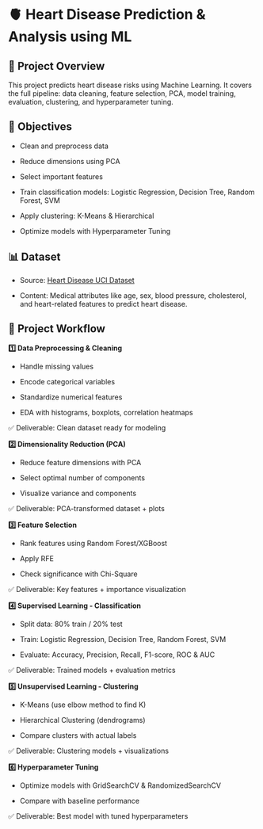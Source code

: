 # 🫀 Heart Disease Prediction & Analysis using ML
## 🌟 Project Overview

This project predicts heart disease risks using Machine Learning.
It covers the full pipeline: data cleaning, feature selection, PCA, model training, evaluation, clustering, and hyperparameter tuning.

## 🎯 Objectives

  - Clean and preprocess data

  - Reduce dimensions using PCA

  - Select important features

  - Train classification models: Logistic Regression, Decision Tree, Random Forest, SVM

  - Apply clustering: K-Means & Hierarchical

  - Optimize models with Hyperparameter Tuning

## 📊 Dataset

- Source: [Heart Disease UCI Dataset](https://archive.ics.uci.edu/dataset/45/heart+disease)

- Content: Medical attributes like age, sex, blood pressure, cholesterol, and heart-related features to predict heart disease.


## 🧩 Project Workflow
**1️⃣ Data Preprocessing & Cleaning**

  - Handle missing values

  - Encode categorical variables

  - Standardize numerical features

  - EDA with histograms, boxplots, correlation heatmaps

✅ Deliverable: Clean dataset ready for modeling



**2️⃣ Dimensionality Reduction (PCA)**

  - Reduce feature dimensions with PCA

  - Select optimal number of components

  - Visualize variance and components

✅ Deliverable: PCA-transformed dataset + plots



**3️⃣ Feature Selection**

  - Rank features using Random Forest/XGBoost

  - Apply RFE

  - Check significance with Chi-Square

✅ Deliverable: Key features + importance visualization



**4️⃣ Supervised Learning - Classification**

  - Split data: 80% train / 20% test

  - Train: Logistic Regression, Decision Tree, Random Forest, SVM

  - Evaluate: Accuracy, Precision, Recall, F1-score, ROC & AUC

✅ Deliverable: Trained models + evaluation metrics



**5️⃣ Unsupervised Learning - Clustering**

  - K-Means (use elbow method to find K)

  - Hierarchical Clustering (dendrograms)

  - Compare clusters with actual labels

✅ Deliverable: Clustering models + visualizations



**6️⃣ Hyperparameter Tuning**

  - Optimize models with GridSearchCV & RandomizedSearchCV

  - Compare with baseline performance

✅ Deliverable: Best model with tuned hyperparameters
